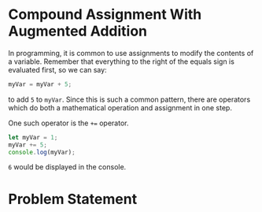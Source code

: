 # Compound Assignment With Augmented Addition
In programming, it is common to use assignments to modify the contents of a variable. Remember that everything to the right of the equals sign is evaluated first, so we can say:
```javascript
myVar = myVar + 5;
```
to add ```5``` to ```myVar```. Since this is such a common pattern, there are operators which do both a mathematical operation and assignment in one step.

One such operator is the ```+=``` operator.
```javascript
let myVar = 1;
myVar += 5;
console.log(myVar);
```
```6``` would be displayed in the console.

# Problem Statement
